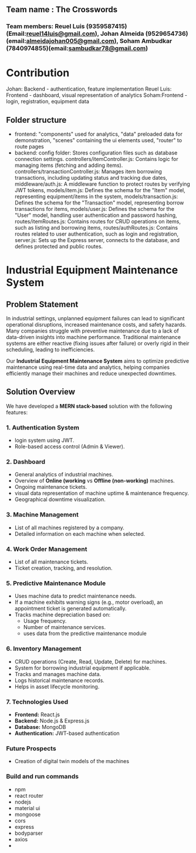 ## Team name : The Crosswords
### Team members: Reuel Luis (9359587415)(Email:reuel14luis@gmail.com), Johan Almeida (9529654736)(email:almeidajohan005@gmail.com), Soham Ambudkar (7840974855)(email:sambudkar78@gmail.com)

# Contribution
Johan: Backend - authentication, feature implementation
Reuel Luis: Frontend - dashboard, visual representation of analytics
Soham:Frontend - login, registration, equipment data

## Folder structure
- frontend: "components" used for analytics, "data" preloaded data for demonstration, "scenes" containing the ui elements used, "router" to route pages
- backend: config folder: Stores configuration files such as database connection settings.
controllers/itemController.js: Contains logic for managing items (fetching and adding items).
controllers/transactionController.js: Manages item borrowing transactions, including updating status and tracking due dates,
middleware/auth.js: A middleware function to protect routes by verifying JWT tokens,
models/item.js: Defines the schema for the "Item" model, representing equipment/items in the system,
models/transaction.js: Defines the schema for the "Transaction" model, representing borrow transactions for items,
models/user.js: Defines the schema for the "User" model, handling user authentication and password hashing,
routes/itemRoutes.js: Contains routes for CRUD operations on items, such as listing and borrowing items,
routes/authRoutes.js: Contains routes related to user authentication, such as login and registration,
server.js: Sets up the Express server, connects to the database, and defines protected and public routes.

# Industrial Equipment Maintenance System

## Problem Statement
In industrial settings, unplanned equipment failures can lead to significant operational disruptions, increased maintenance costs, and safety hazards. Many companies struggle with preventive maintenance due to a lack of data-driven insights into machine performance. Traditional maintenance systems are either reactive (fixing issues after failure) or overly rigid in their scheduling, leading to inefficiencies.

Our **Industrial Equipment Maintenance System** aims to optimize predictive maintenance using real-time data and analytics, helping companies efficiently manage their machines and reduce unexpected downtimes.

## Solution Overview
We have developed a **MERN stack-based** solution with the following features:

### 1. **Authentication System**
- login system using JWT.
- Role-based access control (Admin & Viewer).

### 2. **Dashboard**
- General analytics of industrial machines.
- Overview of **Online (working** vs **Offline (non-working)** machines.
- Ongoing maintenance tickets.
- visual data representation of machine uptime & maintenance frequency.
- Geographical downtime visualization.

### 3. **Machine Management**
- List of all machines registered by a company.
- Detailed information on each machine when selected.

### 4. **Work Order Management**
- List of all maintenance tickets.
- Ticket creation, tracking, and resolution.


### 5. **Predictive Maintenance Module**
- Uses machine data to predict maintenance needs.
- If a machine exhibits warning signs (e.g., motor overload), an appointment ticket is generated automatically.
- Tracks machine depreciation based on:
  - Usage frequency.
  - Number of maintenance services.
  - uses data from the predictive maintenance module

### 6. **Inventory Management**
- CRUD operations (Create, Read, Update, Delete) for machines.
- System for borrowing industrial equipment if applicable.
- Tracks and manages machine data.
- Logs historical maintenance records.
- Helps in asset lifecycle monitoring.

### 7. Technologies Used
- **Frontend:** React.js
- **Backend:** Node.js & Express.js
- **Database:** MongoDB
- **Authentication:** JWT-based authentication

### Future Prospects
- Creation of digital twin models of the machines

### Build and run commands
- npm
- react router
- nodejs
- material ui
- mongoose
- cors
- express
- bodyparser
- axios
- 


